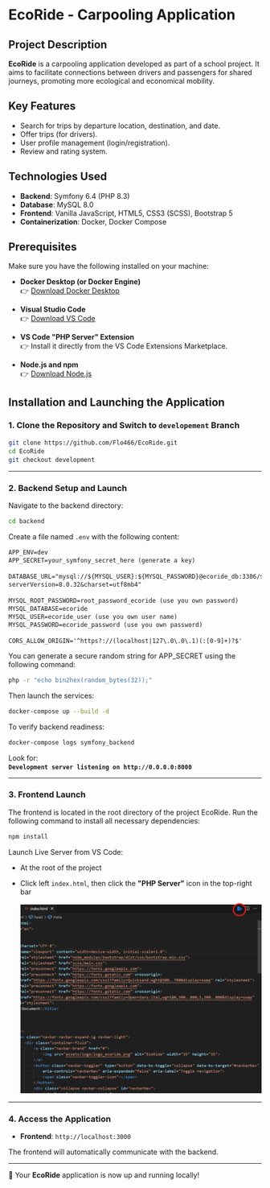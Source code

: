 # EcoRide - Carpooling Application

## Project Description

**EcoRide** is a carpooling application developed as part of a school project. It aims to facilitate connections between drivers and passengers for shared journeys, promoting more ecological and economical mobility.

## Key Features

- Search for trips by departure location, destination, and date.
- Offer trips (for drivers).
- User profile management (login/registration).
- Review and rating system.

## Technologies Used

- **Backend**: Symfony 6.4 (PHP 8.3)
- **Database**: MySQL 8.0
- **Frontend**: Vanilla JavaScript, HTML5, CSS3 (SCSS), Bootstrap 5
- **Containerization**: Docker, Docker Compose

## Prerequisites

Make sure you have the following installed on your machine:

- **Docker Desktop (or Docker Engine)**  
  👉 [Download Docker Desktop](https://www.docker.com/products/docker-desktop/)

- **Visual Studio Code**  
  👉 [Download VS Code](https://code.visualstudio.com/)

- **VS Code "PHP Server" Extension**  
  👉 Install it directly from the VS Code Extensions Marketplace.

- **Node.js and npm**  
  👉 [Download Node.js](https://nodejs.org/)

## Installation and Launching the Application

### 1. Clone the Repository and Switch to `developement` Branch

```bash
git clone https://github.com/Flo466/EcoRide.git
cd EcoRide
git checkout development
```
---

### 2. Backend Setup and Launch

Navigate to the backend directory:

```bash
cd backend
```

Create a file named `.env` with the following content:

```env
APP_ENV=dev
APP_SECRET=your_symfony_secret_here (generate a key)

DATABASE_URL="mysql://${MYSQL_USER}:${MYSQL_PASSWORD}@ecoride_db:3306/${MYSQL_DATABASE}?serverVersion=8.0.32&charset=utf8mb4"

MYSQL_ROOT_PASSWORD=root_password_ecoride (use you own password)
MYSQL_DATABASE=ecoride
MYSQL_USER=ecoride_user (use you own user name)
MYSQL_PASSWORD=ecoride_password (use you own password)

CORS_ALLOW_ORIGIN='^https?://(localhost|127\.0\.0\.1)(:[0-9]+)?$'
```

You can generate a secure random string for APP_SECRET using the following command:

```bash
php -r "echo bin2hex(random_bytes(32));"

```

Then launch the services:

```bash
docker-compose up --build -d
```

To verify backend readiness:

```bash
docker-compose logs symfony_backend
```

Look for:  
**`Development server listening on http://0.0.0.0:8000`**

---

### 3. Frontend Launch

The frontend is located in the root directory of the project EcoRide.
Run the following command to install all necessary dependencies:

```bash
npm install
```

Launch Live Server from VS Code:

- At the root of the project
- Click left `index.html`, then click the **"PHP Server"** icon in the top-right bar

  ![alt text](assets\images\image-1.png)

---

### 4. Access the Application

- **Frontend**: `http://localhost:3000`

The frontend will automatically communicate with the backend.

---

🎉 Your **EcoRide** application is now up and running locally!
